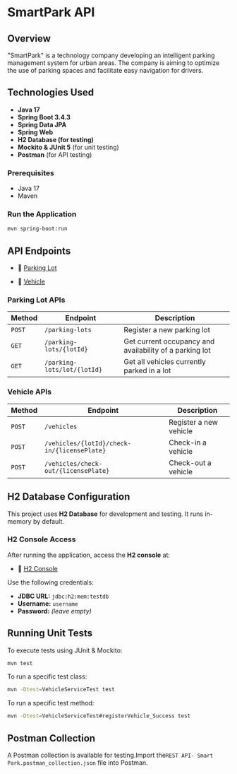 # SmartPark API

## Overview

"SmartPark" is a technology company developing an intelligent parking management system for
urban areas. The company is aiming to optimize the use of parking spaces and facilitate easy
navigation for drivers.

## Technologies Used

- **Java 17**
- **Spring Boot 3.4.3**
- **Spring Data JPA**
- **Spring Web**
- **H2 Database (for testing)**
- **Mockito & JUnit 5** (for unit testing)
- **Postman** (for API testing)

### Prerequisites

- Java 17
- Maven

### Run the Application

```sh
mvn spring-boot:run
```

## API Endpoints

- 📌 [Parking Lot](http://localhost:8080/parking-lots)

- 📌 [Vehicle](http://localhost:8080/vehicles)

### Parking Lot APIs

| Method | Endpoint                    | Description                                             |
|--------|-----------------------------|---------------------------------------------------------|
| `POST` | `/parking-lots`             | Register a new parking lot                              |
| `GET`  | `/parking-lots/{lotId}`     | Get current occupancy and availability of a parking lot |
| `GET`  | `/parking-lots/lot/{lotId}` | Get all vehicles currently parked in a lot              |

### Vehicle APIs

| Method | Endpoint                                    | Description            |
|--------|---------------------------------------------|------------------------|
| `POST` | `/vehicles`                                 | Register a new vehicle |
| `POST` | `/vehicles/{lotId}/check-in/{licensePlate}` | Check-in a vehicle     |
| `POST` | `/vehicles/check-out/{licensePlate}`        | Check-out a vehicle    |

## H2 Database Configuration

This project uses **H2 Database** for development and testing. It runs in-memory by default.

### H2 Console Access

After running the application, access the **H2 console** at:

- 📌 [H2 Console](http://localhost:8080/h2-console)

Use the following credentials:

- **JDBC URL:** `jdbc:h2:mem:testdb`
- **Username:** `username`
- **Password:** *(leave empty)*

## Running Unit Tests

To execute tests using JUnit & Mockito:

```sh
mvn test
```

To run a specific test class:

```sh
mvn -Dtest=VehicleServiceTest test
```

To run a specific test method:

```sh
mvn -Dtest=VehicleServiceTest#registerVehicle_Success test
```

## Postman Collection

A Postman collection is available for testing.Import the`REST API- Smart Park.postman_collection.json` file into
Postman.

